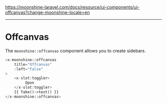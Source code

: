 https://moonshine-laravel.com/docs/resource/ui-components/ui-offcanvas?change-moonshine-locale=en

------

# Offcanvas

The `moonshine::offcanvas` component allows you to create sidebars.

```php
<x-moonshine::offcanvas
    title="Offcanvas"
    :left="false"
>
    <x-slot:toggler>
         Open
    </x-slot:toggler>
    {{ fake()->text() }}
</x-moonshine::offcanvas>
```

